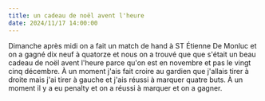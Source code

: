 ```yaml
---
title: un cadeau de noël avent l'heure
date: 2024/11/17 14:00:00
---
```


Dimanche après midi on a fait un match de hand  à ST Étienne De Monluc et on a gagné dix neuf à quatorze et nous on a trouvé que que s'était un beau cadeau de noël avent l'heure parce qu'on est en novembre et pas le vingt cinq décembre. À un moment j'ais fait croire au gardien que j'allais tirer à droite mais j'ai tirer à gauche et j'ais réussi à marquer quatre buts. À un moment il y a eu penalty et on a réussi à marquer et on a gagner.










 